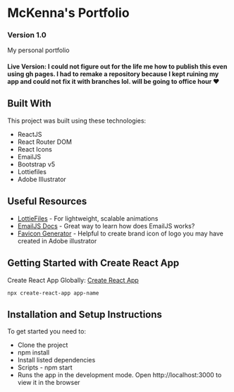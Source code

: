# McKenna's Portfolio 

### Version 1.0

My personal portfolio

#### Live Version: I could not figure out for the life me how to publish this even using gh pages. I had to remake a repository because I kept ruining my app and could not fix it with branches lol. will be going to office hour ❤️

## Built With

This project was built using these technologies:

- ReactJS
- React Router DOM
- React Icons
- EmailJS
- Bootstrap v5
- Lottiefiles
- Adobe Illustrator


## Useful Resources

- <a href="https://lottiefiles.com/">LottieFiles</a> - For lightweight, scalable animations
- <a href="https://www.emailjs.com/docs/introduction/how-does-emailjs-work/">EmailJS Docs</a> - Great way to learn how does EmailJS works?
- <a href="https://www.favicon-generator.org/">Favicon Generator</a> - Helpful to create brand icon of logo you may have created in Adobe illustrator



## Getting Started with Create React App

Create React App Globally: [Create React App](https://github.com/facebook/create-react-app)

`npx create-react-app app-name`

## Installation and Setup Instructions

To get started you need to:

- Clone the project
- npm install
- Install listed dependencies
- Scripts - npm start
- Runs the app in the development mode. Open http://localhost:3000 to view it in the browser






